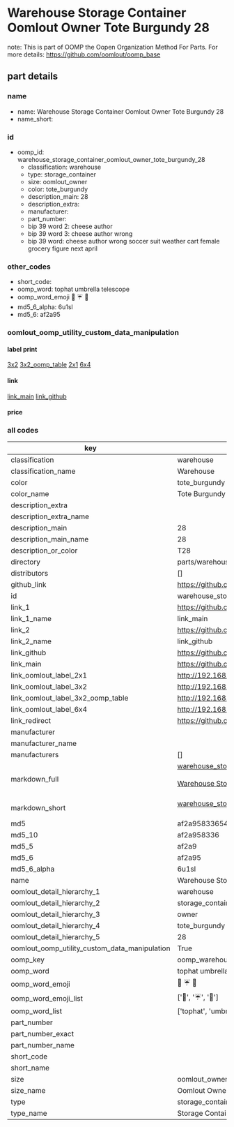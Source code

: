 # Warehouse Storage Container Oomlout Owner Tote Burgundy 28  

note: This is part of OOMP the Oopen Organization Method For Parts. For more details: https://github.com/oomlout/oomp_base

##  part details
  







### name
* name: Warehouse Storage Container Oomlout Owner Tote Burgundy 28
* name_short: 
### id
* oomp_id: warehouse_storage_container_oomlout_owner_tote_burgundy_28
  * classification: warehouse
  * type: storage_container
  * size: oomlout_owner
  * color: tote_burgundy
  * description_main: 28
  * description_extra: 
  * manufacturer: 
  * part_number: 
  * bip 39 word 2: cheese author
  * bip 39 word 3: cheese author wrong
  * bip 39 word: cheese author wrong soccer suit weather cart female grocery figure next april

### other_codes
* short_code: 
* oomp_word: tophat umbrella telescope
* oomp_word_emoji :tophat: :umbrella: :telescope:
* md5_6_alpha: 6u1sl
* md5_6: af2a95






### oomlout_oomp_utility_custom_data_manipulation
#### label print
[3x2](http://192.168.1.245:1112/?label=oomp%206u1sl)
[3x2_oomp_table](http://192.168.1.108:1112/?label=oomp%206u1sl)
[2x1](http://192.168.1.242:1112/?label=oomp%206u1sl)
[6x4](http://192.168.1.55:1112/?label=oomp%206u1sl)    

#### link

[link_main](https://github.com/oomlout/oomlout_oomp_version_1_messy/tree/main/parts/warehouse_storage_container_oomlout_owner_tote_burgundy_28) [link_github](https://github.com/oomlout/oomlout_oomp_version_1_messy/tree/main/parts/warehouse_storage_container_oomlout_owner_tote_burgundy_28)                             

#### price







### all codes 
| key | value |  
| --- | --- |  
| classification | warehouse |  
| classification_name | Warehouse |  
| color | tote_burgundy |  
| color_name | Tote Burgundy |  
| description_extra |  |  
| description_extra_name |  |  
| description_main | 28 |  
| description_main_name | 28 |  
| description_or_color | T28 |  
| directory | parts/warehouse_storage_container_oomlout_owner_tote_burgundy_28 |  
| distributors | [] |  
| github_link | https://github.com/oomlout/oomlout_oomp_part_src/tree/main/parts/warehouse_storage_container_oomlout_owner_tote_burgundy_28 |  
| id | warehouse_storage_container_oomlout_owner_tote_burgundy_28 |  
| link_1 | https://github.com/oomlout/oomlout_oomp_version_1_messy/tree/main/parts/warehouse_storage_container_oomlout_owner_tote_burgundy_28 |  
| link_1_name | link_main |  
| link_2 | https://github.com/oomlout/oomlout_oomp_version_1_messy/tree/main/parts/warehouse_storage_container_oomlout_owner_tote_burgundy_28 |  
| link_2_name | link_github |  
| link_github | https://github.com/oomlout/oomlout_oomp_version_1_messy/tree/main/parts/warehouse_storage_container_oomlout_owner_tote_burgundy_28 |  
| link_main | https://github.com/oomlout/oomlout_oomp_version_1_messy/tree/main/parts/warehouse_storage_container_oomlout_owner_tote_burgundy_28 |  
| link_oomlout_label_2x1 | http://192.168.1.242:1112/?label=oomp%206u1sl |  
| link_oomlout_label_3x2 | http://192.168.1.245:1112/?label=oomp%206u1sl |  
| link_oomlout_label_3x2_oomp_table | http://192.168.1.108:1112/?label=oomp%206u1sl |  
| link_oomlout_label_6x4 | http://192.168.1.55:1112/?label=oomp%206u1sl |  
| link_redirect | https://github.com/oomlout/oomlout_oomp_version_1_messy/tree/main/parts/warehouse_storage_container_oomlout_owner_tote_burgundy_28 |  
| manufacturer |  |  
| manufacturer_name |  |  
| manufacturers | [] |  
| markdown_full | [warehouse_storage_container_oomlout_owner_tote_burgundy_28](none)<br>[](none)<br>[Warehouse Storage Container Oomlout Owner Tote Burgundy 28](none)<br><br> |  
| markdown_short | [warehouse_storage_container_oomlout_owner_tote_burgundy_28](none)<br><br> |  
| md5 | af2a95833654e463e2ec8cddfd43d939 |  
| md5_10 | af2a958336 |  
| md5_5 | af2a9 |  
| md5_6 | af2a95 |  
| md5_6_alpha | 6u1sl |  
| name | Warehouse Storage Container Oomlout Owner Tote Burgundy 28 |  
| oomlout_detail_hierarchy_1 | warehouse |  
| oomlout_detail_hierarchy_2 | storage_container |  
| oomlout_detail_hierarchy_3 | owner |  
| oomlout_detail_hierarchy_4 | tote_burgundy |  
| oomlout_detail_hierarchy_5 | 28 |  
| oomlout_oomp_utility_custom_data_manipulation | True |  
| oomp_key | oomp_warehouse_storage_container_oomlout_owner_tote_burgundy_28 |  
| oomp_word | tophat umbrella telescope |  
| oomp_word_emoji | :tophat: :umbrella: :telescope: |  
| oomp_word_emoji_list | [':tophat:', ':umbrella:', ':telescope:'] |  
| oomp_word_list | ['tophat', 'umbrella', 'telescope'] |  
| part_number |  |  
| part_number_exact |  |  
| part_number_name |  |  
| short_code |  |  
| short_name |  |  
| size | oomlout_owner |  
| size_name | Oomlout Owner |  
| type | storage_container |  
| type_name | Storage Container |  

